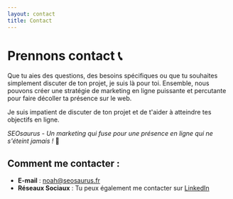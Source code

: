 ```yaml
---
layout: contact
title: Contact
---
```


# Prennons contact 📞

Que tu aies des questions, des besoins spécifiques ou que tu souhaites simplement discuter de ton projet, je suis là pour toi.
Ensemble, nous pouvons créer une stratégie de marketing en ligne puissante et percutante pour faire décoller ta présence sur le web.

Je suis impatient de discuter de ton projet et de t'aider à atteindre tes objectifs en ligne.

*SEOsaurus - Un marketing qui fuse pour une présence en ligne qui ne s'éteint jamais !* 🚀

## Comment me contacter :

- **E-mail** : [noah@seosaurus.fr](mailto:noah@seosaurus.fr)
- **Réseaux Sociaux** : Tu peux également me contacter sur [LinkedIn](https://www.linkedin.com/in/noahsturtzer)